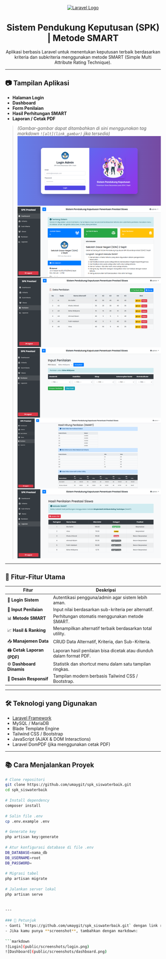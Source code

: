<p align="center">
  <a href="https://laravel.com" target="_blank">
    <img src="https://raw.githubusercontent.com/laravel/art/master/logo-lockup/5%20SVG/2%20CMYK/1%20Full%20Color/laravel-logolockup-cmyk-red.svg" width="300" alt="Laravel Logo">
  </a>
</p>

<h1 align="center">Sistem Pendukung Keputusan (SPK) | Metode SMART</h1>

<p align="center">
  Aplikasi berbasis Laravel untuk menentukan keputusan terbaik berdasarkan kriteria dan subkriteria menggunakan metode SMART (Simple Multi Attribute Rating Technique).
</p>

---

## 📷 Tampilan Aplikasi

- **Halaman Login**
- **Dashboard**
- **Form Penilaian**
- **Hasil Perhitungan SMART**
- **Laporan / Cetak PDF**

> *(Gambar-gambar dapat ditambahkan di sini menggunakan tag markdown `![alt](link_gambar)` jika tersedia)*
> ![Login Page](https://github.com/umaygit/spk_siswaterbaik/raw/main/a.png)
> ![Login Page](https://github.com/umaygit/spk_siswaterbaik/raw/main/a1.png)
> ![Login Page](https://github.com/umaygit/spk_siswaterbaik/raw/main/a2.png)
> ![Login Page](https://github.com/umaygit/spk_siswaterbaik/raw/main/a3.png)
> ![Login Page](https://github.com/umaygit/spk_siswaterbaik/raw/main/a4.png)
> ![Login Page](https://github.com/umaygit/spk_siswaterbaik/raw/main/a5.png)


---

## 🚀 Fitur-Fitur Utama

| Fitur                 | Deskripsi                                                                 |
|----------------------|---------------------------------------------------------------------------|
| 🔐 **Login Sistem**        | Autentikasi pengguna/admin agar sistem lebih aman.                     |
| 🧮 **Input Penilaian**     | Input nilai berdasarkan sub-kriteria per alternatif.                   |
| 📊 **Metode SMART**        | Perhitungan otomatis menggunakan metode SMART.                         |
| 📈 **Hasil & Ranking**     | Menampilkan alternatif terbaik berdasarkan total utility.              |
| 📥 **Manajemen Data**      | CRUD Data Alternatif, Kriteria, dan Sub-Kriteria.                      |
| 🖨️ **Cetak Laporan (PDF)** | Laporan hasil penilaian bisa dicetak atau diunduh dalam format PDF.    |
| ⚙️ **Dashboard Dinamis**   | Statistik dan shortcut menu dalam satu tampilan ringkas.               |
| 🎨 **Desain Responsif**    | Tampilan modern berbasis Tailwind CSS / Bootstrap.                    |

---

## 🛠️ Teknologi yang Digunakan

- [Laravel Framework](https://laravel.com)
- MySQL / MariaDB
- Blade Template Engine
- Tailwind CSS / Bootstrap
- JavaScript (AJAX & DOM Interactions)
- Laravel DomPDF (jika menggunakan cetak PDF)

---

## 📚 Cara Menjalankan Proyek

```bash
# Clone repositori
git clone https://github.com/umaygit/spk_siswaterbaik.git
cd spk_siswaterbaik

# Install dependency
composer install

# Salin file .env
cp .env.example .env

# Generate key
php artisan key:generate

# Atur konfigurasi database di file .env
DB_DATABASE=nama_db
DB_USERNAME=root
DB_PASSWORD=

# Migrasi tabel
php artisan migrate

# Jalankan server lokal
php artisan serve


---

### 🔧 Petunjuk
- Ganti `https://github.com/umaygit/spk_siswaterbaik.git` dengan link repository kamu (jika berubah).
- Jika kamu punya **screenshot**, tambahkan dengan markdown:
  
```markdown
![Login](public/screenshots/login.png)
![Dashboard](public/screenshots/dashboard.png)

